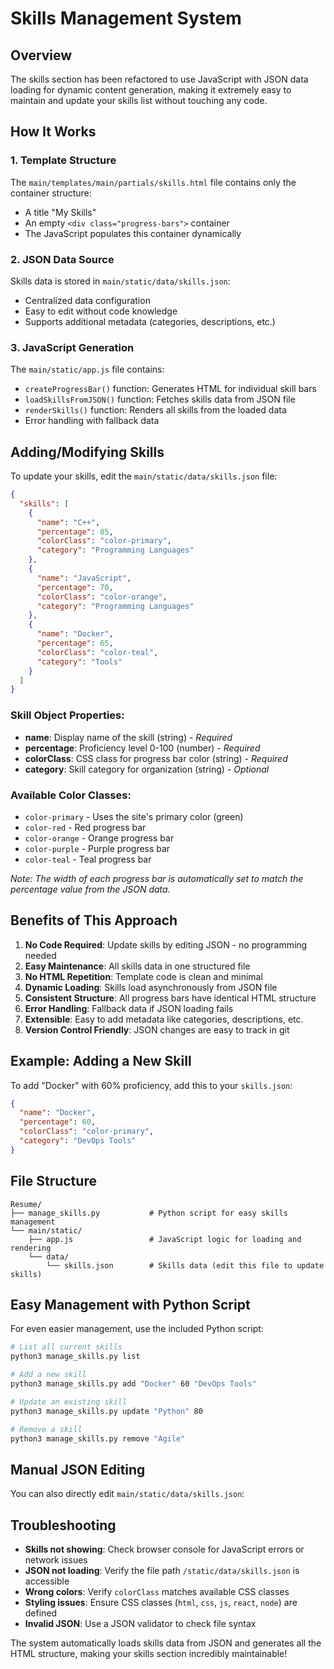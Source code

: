 # Skills Management System

## Overview

The skills section has been refactored to use JavaScript with JSON data loading for dynamic content generation, making it extremely easy to maintain and update your skills list without touching any code.

## How It Works

### 1. Template Structure
The `main/templates/main/partials/skills.html` file contains only the container structure:
- A title "My Skills"  
- An empty `<div class="progress-bars">` container
- The JavaScript populates this container dynamically

### 2. JSON Data Source
Skills data is stored in `main/static/data/skills.json`:
- Centralized data configuration
- Easy to edit without code knowledge
- Supports additional metadata (categories, descriptions, etc.)

### 3. JavaScript Generation
The `main/static/app.js` file contains:
- `createProgressBar()` function: Generates HTML for individual skill bars
- `loadSkillsFromJSON()` function: Fetches skills data from JSON file
- `renderSkills()` function: Renders all skills from the loaded data
- Error handling with fallback data

## Adding/Modifying Skills

To update your skills, edit the `main/static/data/skills.json` file:

```json
{
  "skills": [
    {
      "name": "C++",
      "percentage": 85,
      "colorClass": "color-primary",
      "category": "Programming Languages"
    },
    {
      "name": "JavaScript",
      "percentage": 70,
      "colorClass": "color-orange",
      "category": "Programming Languages"
    },
    {
      "name": "Docker",
      "percentage": 65,
      "colorClass": "color-teal",
      "category": "Tools"
    }
  ]
}
```

### Skill Object Properties:
- **name**: Display name of the skill (string) - *Required*
- **percentage**: Proficiency level 0-100 (number) - *Required*
- **colorClass**: CSS class for progress bar color (string) - *Required*
- **category**: Skill category for organization (string) - *Optional*

### Available Color Classes:
- `color-primary` - Uses the site's primary color (green)
- `color-red` - Red progress bar
- `color-orange` - Orange progress bar  
- `color-purple` - Purple progress bar
- `color-teal` - Teal progress bar

*Note: The width of each progress bar is automatically set to match the percentage value from the JSON data.*

## Benefits of This Approach

1. **No Code Required**: Update skills by editing JSON - no programming needed
2. **Easy Maintenance**: All skills data in one structured file
3. **No HTML Repetition**: Template code is clean and minimal
4. **Dynamic Loading**: Skills load asynchronously from JSON file
5. **Consistent Structure**: All progress bars have identical HTML structure
6. **Error Handling**: Fallback data if JSON loading fails
7. **Extensible**: Easy to add metadata like categories, descriptions, etc.
8. **Version Control Friendly**: JSON changes are easy to track in git

## Example: Adding a New Skill

To add "Docker" with 60% proficiency, add this to your `skills.json`:

```json
{
  "name": "Docker",
  "percentage": 60,
  "colorClass": "color-primary",
  "category": "DevOps Tools"
}
```

## File Structure

```
Resume/
├── manage_skills.py           # Python script for easy skills management
└── main/static/
    ├── app.js                 # JavaScript logic for loading and rendering
    └── data/
        └── skills.json        # Skills data (edit this file to update skills)
```

## Easy Management with Python Script

For even easier management, use the included Python script:

```bash
# List all current skills
python3 manage_skills.py list

# Add a new skill
python3 manage_skills.py add "Docker" 60 "DevOps Tools"

# Update an existing skill
python3 manage_skills.py update "Python" 80

# Remove a skill
python3 manage_skills.py remove "Agile"
```

## Manual JSON Editing

You can also directly edit `main/static/data/skills.json`:

## Troubleshooting

- **Skills not showing**: Check browser console for JavaScript errors or network issues
- **JSON not loading**: Verify the file path `/static/data/skills.json` is accessible
- **Wrong colors**: Verify `colorClass` matches available CSS classes
- **Styling issues**: Ensure CSS classes (`html`, `css`, `js`, `react`, `node`) are defined
- **Invalid JSON**: Use a JSON validator to check file syntax

The system automatically loads skills data from JSON and generates all the HTML structure, making your skills section incredibly maintainable!

